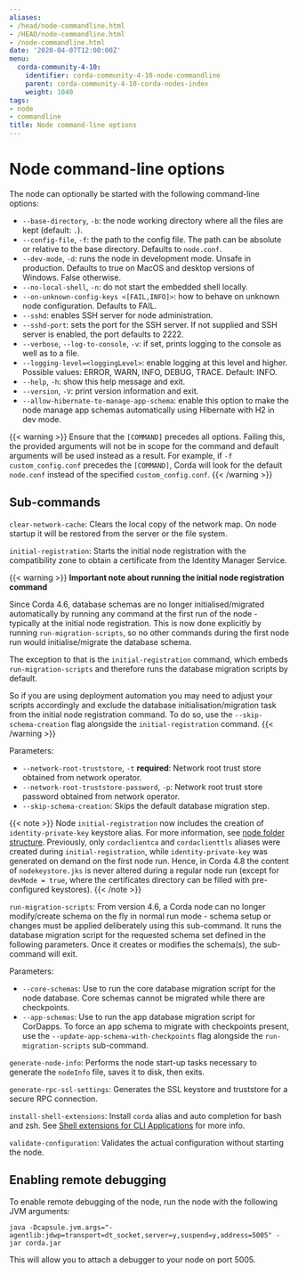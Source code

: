 ```yaml
---
aliases:
- /head/node-commandline.html
- /HEAD/node-commandline.html
- /node-commandline.html
date: '2020-04-07T12:00:00Z'
menu:
  corda-community-4-10:
    identifier: corda-community-4-10-node-commandline
    parent: corda-community-4-10-corda-nodes-index
    weight: 1040
tags:
- node
- commandline
title: Node command-line options
---
```



# Node command-line options

The node can optionally be started with the following command-line options:


* `--base-directory`, `-b`: the node working directory where all the files are kept (default: `.`).
* `--config-file`, `-f`: the path to the config file. The path can be absolute or relative to the base directory. Defaults to `node.conf`.
* `--dev-mode`, `-d`: runs the node in development mode. Unsafe in production. Defaults to true on MacOS and desktop versions of Windows. False otherwise.
* `--no-local-shell`, `-n`: do not start the embedded shell locally.
* `--on-unknown-config-keys <[FAIL,INFO]>`: how to behave on unknown node configuration. Defaults to FAIL.
* `--sshd`: enables SSH server for node administration.
* `--sshd-port`: sets the port for the SSH server. If not supplied and SSH server is enabled, the port defaults to 2222.
* `--verbose`, `--log-to-console`, `-v`: if set, prints logging to the console as well as to a file.
* `--logging-level=<loggingLevel>`: enable logging at this level and higher. Possible values: ERROR, WARN, INFO, DEBUG, TRACE. Default: INFO.
* `--help`, `-h`: show this help message and exit.
* `--version`, `-V`: print version information and exit.
* `--allow-hibernate-to-manage-app-schema`: enable this option to make the node manage app schemas automatically using Hibernate
with H2 in dev mode.


{{< warning >}}
Ensure that the `[COMMAND]` precedes all options. Failing this, the provided arguments will not be in scope for the command and default arguments will be used instead as a result. For example, if `-f custom_config.conf` precedes the `[COMMAND]`, Corda will look for the default `node.conf` instead of the specified `custom_config.conf`.
{{< /warning >}}

## Sub-commands

`clear-network-cache`: Clears the local copy of the network map. On node startup it will be restored from the server or the file system.

`initial-registration`: Starts the initial node registration with the compatibility zone to obtain a certificate from the Identity Manager Service.

{{< warning >}}
**Important note about running the initial node registration command**

Since Corda 4.6, database schemas are no longer initialised/migrated automatically by running any command at the first run of the node - typically at the initial node registration. This is now done explicitly by running `run-migration-scripts`, so no other commands during the first node run would initialise/migrate the database schema.

The exception to that is the `initial-registration` command, which embeds `run-migration-scripts` and therefore runs the database migration scripts by default.

So if you are using deployment automation you may need to adjust your scripts accordingly and exclude the database initialisation/migration task from the initial node registration command. To do so, use the `--skip-schema-creation` flag alongside the `initial-registration` command.
{{< /warning >}}

Parameters:

* `--network-root-truststore`, `-t` **required**: Network root trust store obtained from network operator.
* `--network-root-truststore-password`, `-p`: Network root trust store password obtained from network operator.
* `--skip-schema-creation`: Skips the default database migration step.

{{< note >}}
Node `initial-registration` now includes the creation of `identity-private-key` keystore alias. For more information, see [node folder structure](node-structure.md). Previously, only `cordaclientca` and `cordaclienttls` aliases were created during `initial-registration`, while `identity-private-key` was generated on demand on the first node run. Hence, in Corda 4.8 the content of `nodekeystore.jks` is never altered during a regular node run (except for `devMode = true`, where the certificates directory can be filled with pre-configured keystores).
{{< /note >}}

`run-migration-scripts`: From version 4.6, a Corda node can no longer modify/create schema on the fly in normal run mode - schema setup or changes must be
applied deliberately using this sub-command. It runs the database migration script for the requested schema set defined in the following parameters. Once it creates or modifies the schema(s), the sub-command will exit.

Parameters:

* `--core-schemas`: Use to run the core database migration script for the node database. Core schemas cannot be migrated while there are checkpoints.
* `--app-schemas`: Use to run the app database migration script for CorDapps. To force an app schema to migrate with checkpoints present, use the `--update-app-schema-with-checkpoints` flag alongside the `run-migration-scripts` sub-command.

`generate-node-info`: Performs the node start-up tasks necessary to generate the `nodeInfo` file, saves it to disk, then exits.

`generate-rpc-ssl-settings`: Generates the SSL keystore and truststore for a secure RPC connection.

`install-shell-extensions`: Install `corda` alias and auto completion for bash and zsh. See [Shell extensions for CLI Applications](cli-application-shell-extensions.md) for more info.

`validate-configuration`: Validates the actual configuration without starting the node.

## Enabling remote debugging

To enable remote debugging of the node, run the node with the following JVM arguments:

`java -Dcapsule.jvm.args="-agentlib:jdwp=transport=dt_socket,server=y,suspend=y,address=5005" -jar corda.jar`

This will allow you to attach a debugger to your node on port 5005.
